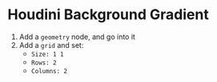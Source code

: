 # Houdini Background Gradient

1. Add a `geometry` node, and go into it
2. Add a `grid` and set:
    - `Size: 1 1`
    - `Rows: 2`
    - `Columns: 2`
